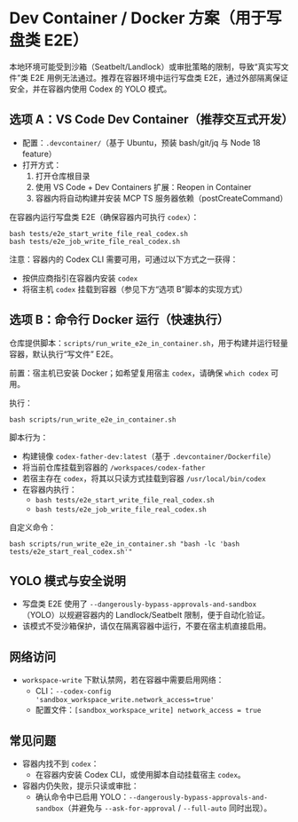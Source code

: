 # Dev Container / Docker 方案（用于写盘类 E2E）

本地环境可能受到沙箱（Seatbelt/Landlock）或审批策略的限制，导致“真实写文件”类 E2E 用例无法通过。推荐在容器环境中运行写盘类 E2E，通过外部隔离保证安全，并在容器内使用 Codex 的 YOLO 模式。

## 选项 A：VS Code Dev Container（推荐交互式开发）

- 配置：`.devcontainer/`（基于 Ubuntu，预装 bash/git/jq 与 Node 18 feature）
- 打开方式：
  1. 打开仓库根目录
  2. 使用 VS Code + Dev Containers 扩展：Reopen in Container
  3. 容器内将自动构建并安装 MCP TS 服务器依赖（postCreateCommand）

在容器内运行写盘类 E2E（确保容器内可执行 `codex`）：

```
bash tests/e2e_start_write_file_real_codex.sh
bash tests/e2e_job_write_file_real_codex.sh
```

注意：容器内的 Codex CLI 需要可用，可通过以下方式之一获得：

- 按供应商指引在容器内安装 `codex`
- 将宿主机 `codex` 挂载到容器（参见下方“选项 B”脚本的实现方式）

## 选项 B：命令行 Docker 运行（快速执行）

仓库提供脚本：`scripts/run_write_e2e_in_container.sh`，用于构建并运行轻量容器，默认执行“写文件”
E2E。

前置：宿主机已安装 Docker；如希望复用宿主 `codex`，请确保 `which codex` 可用。

执行：

```
bash scripts/run_write_e2e_in_container.sh
```

脚本行为：

- 构建镜像 `codex-father-dev:latest`（基于 `.devcontainer/Dockerfile`）
- 将当前仓库挂载到容器的 `/workspaces/codex-father`
- 若宿主存在 `codex`，将其以只读方式挂载到容器 `/usr/local/bin/codex`
- 在容器内执行：
  - `bash tests/e2e_start_write_file_real_codex.sh`
  - `bash tests/e2e_job_write_file_real_codex.sh`

自定义命令：

```
bash scripts/run_write_e2e_in_container.sh "bash -lc 'bash tests/e2e_start_real_codex.sh'"
```

## YOLO 模式与安全说明

- 写盘类 E2E 使用了
  `--dangerously-bypass-approvals-and-sandbox`（YOLO）以规避容器内的 Landlock/Seatbelt 限制，便于自动化验证。
- 该模式不受沙箱保护，请仅在隔离容器中运行，不要在宿主机直接启用。

## 网络访问

- `workspace-write` 下默认禁网，若在容器中需要启用网络：
  - CLI：`--codex-config 'sandbox_workspace_write.network_access=true'`
  - 配置文件：`[sandbox_workspace_write] network_access = true`

## 常见问题

- 容器内找不到 `codex`：
  - 在容器内安装 Codex CLI，或使用脚本自动挂载宿主 `codex`。
- 容器内仍失败，提示只读或审批：
  - 确认命令中已启用 YOLO：`--dangerously-bypass-approvals-and-sandbox`（并避免与
    `--ask-for-approval` / `--full-auto` 同时出现）。
